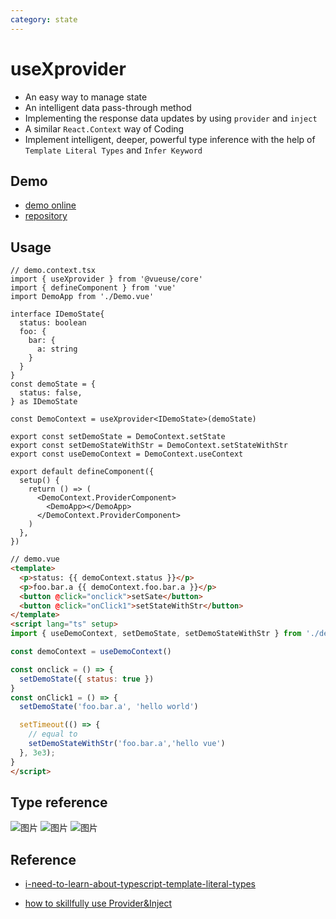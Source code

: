 ```yaml
---
category: state
---
```


# useXprovider

- An easy way to manage state
- An intelligent data pass-through method
- Implementing the response data updates by using `provider` and `inject`
- A similar `React.Context` way of Coding
- Implement intelligent, deeper, powerful type inference with the help of `Template Literal Types` and `Infer Keyword`

## Demo

- [demo online](https://codesandbox.io/s/dreamy-sinoussi-zinjvv)
- [repository](https://github.com/phillyx/vue-use-useXprovider)

## Usage

```tsx
// demo.context.tsx
import { useXprovider } from '@vueuse/core'
import { defineComponent } from 'vue'
import DemoApp from './Demo.vue'

interface IDemoState{
  status: boolean
  foo: {
    bar: {
      a: string
    }
  }
}
const demoState = {
  status: false,
} as IDemoState

const DemoContext = useXprovider<IDemoState>(demoState)

export const setDemoState = DemoContext.setState
export const setDemoStateWithStr = DemoContext.setStateWithStr
export const useDemoContext = DemoContext.useContext

export default defineComponent({
  setup() {
    return () => (
      <DemoContext.ProviderComponent>
        <DemoApp></DemoApp>
      </DemoContext.ProviderComponent>
    )
  },
})
```

``` html
// demo.vue
<template>
  <p>status: {{ demoContext.status }}</p>
  <p>foo.bar.a {{ demoContext.foo.bar.a }}</p>
  <button @click="onclick">setSate</button>
  <button @click="onClick1">setStateWithStr</button>
</template>
<script lang="ts" setup>
import { useDemoContext, setDemoState, setDemoStateWithStr } from './demo.context'

const demoContext = useDemoContext()

const onclick = () => {
  setDemoState({ status: true })
}
const onClick1 = () => {
  setDemoState('foo.bar.a', 'hello world')

  setTimeout(() => {
    // equal to
    setDemoStateWithStr('foo.bar.a','hello vue')
  }, 3e3);
}
</script>

```
## Type reference

![图片](https://static01.imgkr.com/temp/b64aa8df0a64451784ed82ea48b6be66.png)
![图片](https://static01.imgkr.com/temp/39c74b60602a4151adfa36695166ada8.png)
![图片](https://static01.imgkr.com/temp/5c2cd70f791a45fa94519d215d15853e.png)

## Reference

- [i-need-to-learn-about-typescript-template-literal-types](https://dev.to/phenomnominal/i-need-to-learn-about-typescript-template-literal-types-51po)

- [how to skillfully use Provider&Inject](https://juejin.cn/post/6887770717430120456)